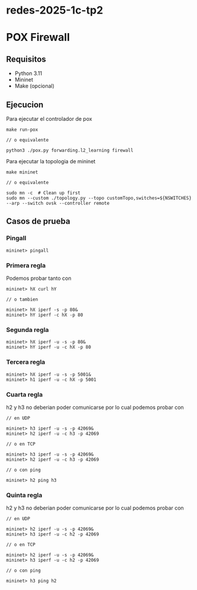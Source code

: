 # redes-2025-1c-tp2

# POX Firewall

## Requisitos

-   Python 3.11
-   Mininet
-   Make (opcional)

## Ejecucion

Para ejecutar el controlador de pox

```
make run-pox

// o equivalente

python3 ./pox.py forwarding.l2_learning firewall
```

Para ejecutar la topologia de mininet

```
make mininet

// o equivalente

sudo mn -c  # Clean up first
sudo mn --custom ./topology.py --topo customTopo,switches=${NSWITCHES} --arp --switch ovsk --controller remote
```

## Casos de prueba

### Pingall

```
mininet> pingall
```

### Primera regla

Podemos probar tanto con

```
mininet> hX curl hY

// o tambien

mininet> hX iperf -s -p 80&
mininet> hY iperf -c hX -p 80
```

### Segunda regla

```
mininet> hX iperf -u -s -p 80&
mininet> hY iperf -u -c hX -p 80
```

### Tercera regla

```
mininet> hX iperf -u -s -p 5001&
mininet> h1 iperf -u -c hX -p 5001
```

### Cuarta regla

h2 y h3 no deberian poder comunicarse por lo cual podemos probar con

```
// en UDP

mininet> h3 iperf -u -s -p 42069&
mininet> h2 iperf -u -c h3 -p 42069

// o en TCP

mininet> h3 iperf -u -s -p 42069&
mininet> h2 iperf -u -c h3 -p 42069

// o con ping

mininet> h2 ping h3
```

### Quinta regla

h2 y h3 no deberian poder comunicarse por lo cual podemos probar con

```
// en UDP

mininet> h2 iperf -u -s -p 42069&
mininet> h3 iperf -u -c h2 -p 42069

// o en TCP

mininet> h2 iperf -u -s -p 42069&
mininet> h3 iperf -u -c h2 -p 42069

// o con ping

mininet> h3 ping h2
```
